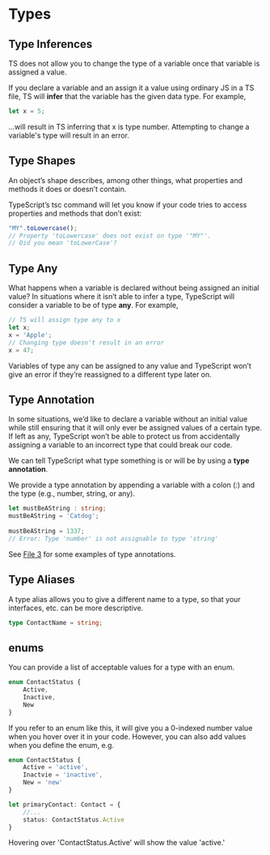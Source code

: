 # Types

## Type **Inferences**

TS does not allow you to change the type of a variable once that variable is assigned a value.

If you declare a variable and an assign it a value using ordinary JS in a TS file, TS will **infer** that the variable has the given data type.  For example, 

```js
let x = 5; 
```

...will result in TS inferring that x is type number. Attempting to change a variable's type will result in an error.

## Type **Shapes**

An object’s shape describes, among other things, what properties and methods it does or doesn’t contain.

TypeScript’s tsc command will let you know if your code tries to access properties and methods that don’t exist:

```js
"MY".toLowercase();
// Property 'toLowercase' does not exist on type '"MY"'.
// Did you mean 'toLowerCase'?
```

## Type **Any**

What happens when a variable is declared without being assigned an initial value? In situations where it isn’t able to infer a type, TypeScript will consider a variable to be of type **any**. For example,

```ts
// TS will assign type any to x
let x;
x = 'Apple';
// Changing type doesn't result in an error
x = 47;
```

Variables of type any can be assigned to any value and TypeScript won’t give an error if they’re reassigned to a different type later on.

## Type Annotation

In some situations, we’d like to declare a variable without an initial value while still ensuring that it will only ever be assigned values of a certain type. If left as any, TypeScript won’t be able to protect us from accidentally assigning a variable to an incorrect type that could break our code.

We can tell TypeScript what type something is or will be by using a **type annotation**.

We provide a type annotation by appending a variable with a colon (:) and the type (e.g., number, string, or any).

```ts
let mustBeAString : string;
mustBeAString = 'Catdog';
 
mustBeAString = 1337;
// Error: Type 'number' is not assignable to type 'string'
```

See [File 3](./f003-type-examples.md) for some examples of type annotations.

## Type Aliases

A type alias allows you to give a different name to a type, so that your interfaces, etc. can be more descriptive.

```ts
type ContactName = string;
```

## enums

You can provide a list of acceptable values for a type with an enum.

```ts
enum ContactStatus {
    Active,
    Inactive,
    New
}
```

If you refer to an enum like this, it will give you a 0-indexed number value when you hover over it in your code. However, you can also add values when you define the enum, e.g.

```ts
enum ContactStatus {
    Active = 'active',
    Inactvie = 'inactive',
    New = 'new'
}

let primaryContact: Contact = {
    //...
    status: ContactStatus.Active
}
```

Hovering over 'ContactStatus.Active' will show the value 'active.'